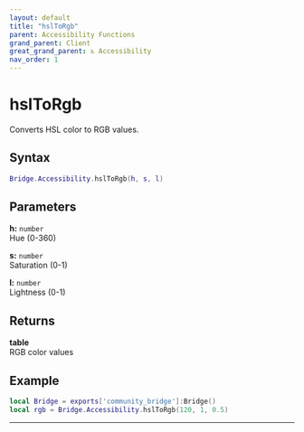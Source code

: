 ```yaml
---
layout: default
title: "hslToRgb"
parent: Accessibility Functions
grand_parent: Client
great_grand_parent: ♿ Accessibility
nav_order: 1
---
```


# hslToRgb
Converts HSL color to RGB values.

## Syntax

```lua
Bridge.Accessibility.hslToRgb(h, s, l)
```

## Parameters

**h:** `number`  
Hue (0-360)

**s:** `number`  
Saturation (0-1)

**l:** `number`  
Lightness (0-1)

## Returns

**table**  
RGB color values

## Example

```lua
local Bridge = exports['community_bridge']:Bridge()
local rgb = Bridge.Accessibility.hslToRgb(120, 1, 0.5)
```

---
